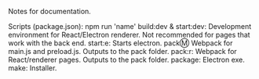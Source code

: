 Notes for documentation.

Scripts (package.json): npm run 'name'
build:dev & start:dev: Development environment for React/Electron renderer. Not recommended for pages that work with the back end.
start:e: Starts electron.
pack:m: Webpack for main.js and preload.js. Outputs to the pack folder.
pack:r: Webpack for React/renderer pages. Outputs to the pack folder.
package: Electron exe.
make: Installer.

